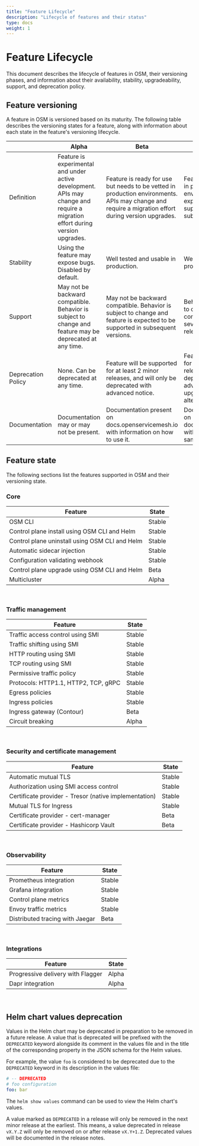 ```yaml
---
title: "Feature Lifecycle"
description: "Lifecycle of features and their status"
type: docs
weight: 1
---
```


# Feature Lifecycle

This document describes the lifecycle of features in OSM, their versioning phases, and information about their availability, stability, upgradeability, support, and deprecation policy.


## Feature versioning

A feature in OSM is versioned based on its maturity. The following table describes the versioning states for a feature, along with information about each state in the feature's versioning lifecycle.

|                    | Alpha                                                                                                                         | Beta                                                                                                                                                | Stable                                                                                                                                                  |
| ------------------ | ----------------------------------------------------------------------------------------------------------------------------- | --------------------------------------------------------------------------------------------------------------------------------------------------- | ------------------------------------------------------------------------------------------------------------------------------------------------------- |
| Definition         | Feature is experimental and under active development. APIs may change and require a migration effort during version upgrades. | Feature is ready for use but needs to be vetted in production environments. APIs may change and require a migration effort during version upgrades. | Feature is ready for use in production environments. APIs are expected to be supported in several subsequent releases.                                  |
| Stability          | Using the feature may expose bugs. Disabled by default.                                                                       | Well tested and usable in production.                                                                                                               | Well tested and stable for production use.                                                                                                              |
| Support            | May not be backward compatible. Behavior is subject to change and feature may be deprecated at any time.                      | May not be backward compatible. Behavior is subject to change and feature is expected to be supported in subsequent versions.                       | Behavior is not expected to change and is considered usable for several subsequent releases.                                                            |
| Deprecation Policy | None. Can be deprecated at any time.                                                                                          | Feature will be supported for at least 2 minor releases, and will only be deprecated with advanced notice.                                          | Feature will be supported for several subsequent releases, and will only be deprecated with advanced notice and an upgrade path to alternative options. |
| Documentation      | Documentation may or may not be present.                                                                                      | Documentation present on docs.openservicemesh.io with information on how to use it.                                                                 | Documentation present on docs.openservicemesh.io with thorough guide and sample demos.                                                                  |

## Feature state

The following sections list the features supported in OSM and their versioning state.

### Core

| Feature                                        | State  |
| ---------------------------------------------- | ------ |
| OSM CLI                                        | Stable |
| Control plane install using OSM CLI and Helm   | Stable |
| Control plane uninstall using OSM CLI and Helm | Stable |
| Automatic sidecar injection                    | Stable |
| Configuration validating webhook               | Stable |
| Control plane upgrade using OSM CLI and Helm   | Beta   |
| Multicluster                                   | Alpha  |

<br/>

### Traffic management

| Feature                              | State  |
| ------------------------------------ | ------ |
| Traffic access control using SMI     | Stable |
| Traffic shifting using SMI           | Stable |
| HTTP routing using SMI               | Stable |
| TCP routing using SMI                | Stable |
| Permissive traffic policy            | Stable |
| Protocols: HTTP1.1, HTTP2, TCP, gRPC | Stable |
| Egress policies                      | Stable |
| Ingress policies                     | Stable |
| Ingress gateway (Contour)            | Beta   |
| Circuit breaking                     | Alpha  |

<br/>

### Security and certificate management

| Feature                                               | State  |
| ----------------------------------------------------- | ------ |
| Automatic mutual TLS                                  | Stable |
| Authorization using SMI access control                | Stable |
| Certificate provider - Tresor (native implementation) | Stable |
| Mutual TLS for Ingress                                | Stable |
| Certificate provider - cert-manager                   | Beta   |
| Certificate provider - Hashicorp Vault                | Beta   |

<br/>

### Observability

| Feature                         | State  |
| ------------------------------- | ------ |
| Prometheus integration          | Stable |
| Grafana integration             | Stable |
| Control plane metrics           | Stable |
| Envoy traffic metrics           | Stable |
| Distributed tracing with Jaegar | Beta   |

<br/>

### Integrations

| Feature                           | State |
| --------------------------------- | ----- |
| Progressive delivery with Flagger | Alpha |
| Dapr integration                  | Alpha |

<br/>

## Helm chart values deprecation

Values in the Helm chart may be deprecated in preparation to be removed in a future release. A value that is deprecated will be prefixed with the `DEPRECATED` keyword alongside its comment in the values file and in the title of the corresponding property in the JSON schema for the Helm values.

For example, the value `foo` is considered to be deprecated due to the `DEPRECATED` keyword in its description in the values file:
```yaml
# -- DEPRECATED
# foo configuration
foo: bar
```

The `helm show values` command can be used to view the Helm chart's values.

A value marked as `DEPRECATED` in a release will only be removed in the next minor release at the earliest. This means, a value deprecated in release `vX.Y.Z` will only be removed on or after release `vX.Y+1.Z`. Deprecated values will be documented in the release notes.